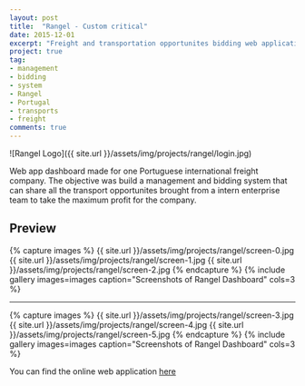 ```yaml
---
layout: post
title:  "Rangel - Custom critical"
date: 2015-12-01
excerpt: "Freight and transportation opportunites bidding web application for a international Portuguese company"
project: true
tag:
- management 
- bidding
- system
- Rangel
- Portugal
- transports
- freight
comments: true
---
```


![Rangel Logo]({{ site.url }}/assets/img/projects/rangel/login.jpg)     
     
Web app dashboard made for one Portuguese international freight company. The objective was build a management and bidding system that can share all the transport opportunites brought from a intern enterprise team to take the maximum profit for the company.

## Preview

{% capture images %}
	{{ site.url }}/assets/img/projects/rangel/screen-0.jpg
	{{ site.url }}/assets/img/projects/rangel/screen-1.jpg
	{{ site.url }}/assets/img/projects/rangel/screen-2.jpg
{% endcapture %}
{% include gallery images=images caption="Screenshots of Rangel Dashboard" cols=3 %}

---

{% capture images %}
	{{ site.url }}/assets/img/projects/rangel/screen-3.jpg
	{{ site.url }}/assets/img/projects/rangel/screen-4.jpg
	{{ site.url }}/assets/img/projects/rangel/screen-5.jpg
{% endcapture %}
{% include gallery images=images caption="Screenshots of Rangel Dashboard" cols=3 %}      
      
You can find the online web application [here](http://critical.rangel.com/)
